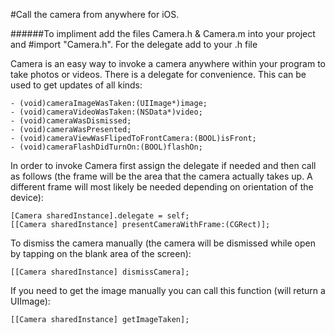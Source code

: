 #Call the camera from anywhere for iOS.

######To impliment add the files Camera.h & Camera.m into your project and #import "Camera.h". For the delegate add <CameraDelegate> to your .h file

Camera is an easy way to invoke a camera anywhere within your program to take photos or videos. There is a delegate for convenience. This can be used to get updates of all kinds:
    
    - (void)cameraImageWasTaken:(UIImage*)image;
    - (void)cameraVideoWasTaken:(NSData*)video;
    - (void)cameraWasDismissed;
    - (void)cameraWasPresented;
    - (void)cameraViewWasFlipedToFrontCamera:(BOOL)isFront;
    - (void)cameraFlashDidTurnOn:(BOOL)flashOn;

In order to invoke Camera first assign the delegate if needed and then call as follows (the frame will be the area that the camera actually takes up. A different frame will most likely be needed depending on orientation of the device):
    
    [Camera sharedInstance].delegate = self;
    [[Camera sharedInstance] presentCameraWithFrame:(CGRect)];

To dismiss the camera manually (the camera will be dismissed while open by tapping on the blank area of the screen):
    
    [[Camera sharedInstance] dismissCamera];

If you need to get the image manually you can call this function (will return a UIImage):
    
    [[Camera sharedInstance] getImageTaken];